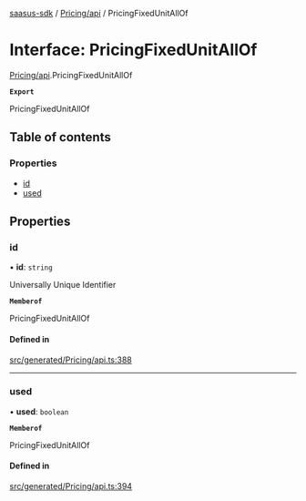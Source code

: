 [saasus-sdk](../README.md) / [Pricing/api](../modules/Pricing_api.md) / PricingFixedUnitAllOf

# Interface: PricingFixedUnitAllOf

[Pricing/api](../modules/Pricing_api.md).PricingFixedUnitAllOf

**`Export`**

PricingFixedUnitAllOf

## Table of contents

### Properties

- [id](Pricing_api.PricingFixedUnitAllOf.md#id)
- [used](Pricing_api.PricingFixedUnitAllOf.md#used)

## Properties

### id

• **id**: `string`

Universally Unique Identifier

**`Memberof`**

PricingFixedUnitAllOf

#### Defined in

[src/generated/Pricing/api.ts:388](https://github.com/saasus-platform/saasus-sdk-javascript/blob/c6c266c/src/generated/Pricing/api.ts#L388)

___

### used

• **used**: `boolean`

**`Memberof`**

PricingFixedUnitAllOf

#### Defined in

[src/generated/Pricing/api.ts:394](https://github.com/saasus-platform/saasus-sdk-javascript/blob/c6c266c/src/generated/Pricing/api.ts#L394)

